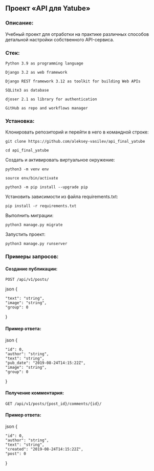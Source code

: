 ## Проект «API для Yatube»

### Описание:

Учебный проект для отработки на практике различных способов детальной настройки собственного API-сервиса.

### Стек:

```
Python 3.9 as programming language
```

```
Django 3.2 as web framework

```

```
Django REST framework 3.12 as toolkit for building Web APIs
```

```
SQLite3 as database
```

```
djoser 2.1 as library for authentication
```

```
GitHub as repo and workflows manager
```

### Установка:

Клонировать репозиторий и перейти в него в командной строке:

```
git clone https://github.com/aleksey-vasilev/api_final_yatube
```

```
cd api_final_yatube
```

Cоздать и активировать виртуальное окружение:

```
python3 -m venv env
```

```
source env/bin/activate
```

```
python3 -m pip install --upgrade pip
```

Установить зависимости из файла requirements.txt:

```
pip install -r requirements.txt
```

Выполнить миграции:

```
python3 manage.py migrate
```

Запустить проект:

```
python3 manage.py runserver
```

### Примеры запросов:

#### Создание публикации:

```
POST /api/v1/posts/
```
json
{

    "text": "string",
    "image": "string",
    "group": 0

}

#### Пример ответа:

json
{

    "id": 0,
    "author": "string",
    "text": "string",
    "pub_date": "2019-08-24T14:15:22Z",
    "image": "string",
    "group": 0

}

#### Получение комментария:

```
GET /api/v1/posts/{post_id}/comments/{id}/
```
#### Пример ответа:

json
{

    "id": 0,
    "author": "string",
    "text": "string",
    "created": "2019-08-24T14:15:22Z",
    "post": 0

}
